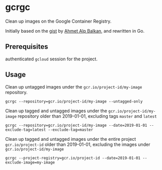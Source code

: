 gcrgc
=====

Clean up images on the Google Container Registry.

Initially based on the [gist](https://gist.github.com/ahmetb/7ce6d741bd5baa194a3fac6b1fec8bb7) by [Ahmet Alp Balkan](https://gist.github.com/ahmetb), and rewritten in Go.

## Prerequisites
authenticated `gcloud` session for the project.

## Usage

Clean up untagged images under the `gcr.io/project-id/my-image` repository.
```
gcrgc --repository=gcr.io/project-id/my-image --untagged-only
```

Clean up tagged and untagged images under the `gcr.io/project-id/my-image` repository older than 2019-01-01, excluding tags `master` and `latest`
```
gcrgc --repository=gcr.io/project-id/my-image --date=2019-01-01 --exclude-tag=latest --exclude-tag=master
```

Clean up tagged and untagged images under the entire project `gcr.io/project-id` older than 2019-01-01, excluding the images under `gcr.io/project-id/my-image`
```
gcrgc --project-registry=gcr.io/project-id --date=2019-01-01 --exclude-image=my-image
```
